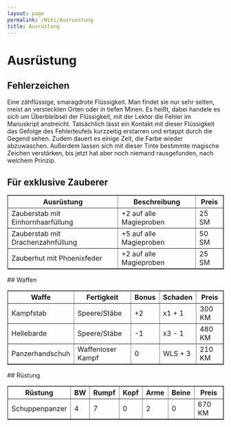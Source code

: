 ```yaml
---
layout: page
permalink: /Wiki/Ausruestung
title: Ausrüstung
---
```


# Ausrüstung

## Fehlerzeichen

Eine zähflüssige, smaragdrote Flüssigkeit. Man findet sie nur sehr selten, meist an versteckten Orten oder in tiefen Minen. Es heißt, dabei handele es sich um Überbleibsel der Flüssigkeit, mit der Lektor die Fehler im Manuskript anstreicht. Tatsächlich lässt ein Kontakt mit dieser Flüssigkeit das Gefolge des Fehlerteufels kurzzeitig erstarren und ertappt durch die Gegend sehen. Zudem dauert es einige Zeit, die Farbe wieder abzuwaschen. Außerdem lassen sich mit dieser Tinte bestimmte magische Zeichen verstärken, bis jetzt hat aber noch niemand rausgefunden, nach welchem Prinzip.

## Für exklusive Zauberer

<table border="1" cellpadding="1" cellspacing="1"><thead><tr><th>Ausrüstung</th><th>Beschreibung</th><th>Preis</th></tr></thead><tbody><tr><td>Zauberstab mit Einhornhaarfüllung</td><td>+2 auf alle Magieproben</td><td>25 SM</td></tr><tr><td>Zauberstab mit Drachenzahnfüllung</td><td>+5 auf alle Magieproben</td><td>50 SM</td></tr><tr><td>Zauberhut mit Phoenixfeder</td><td>+2 auf alle Magieproben</td><td>25 SM</td></tr></tbody></table>
## Waffen

<table border="1" cellpadding="1" cellspacing="1" ><thead><tr><th>Waffe</th><th>Fertigkeit</th><th>Bonus</th><th>Schaden</th><th>Preis</th></tr></thead><tbody><tr><td>Kampfstab</td><td>Speere/Stäbe</td><td>+2</td><td>x1 + 1</td><td>300 KM</td></tr><tr><td>Hellebarde</td><td>Speere/Stäbe</td><td>-1</td><td>x3 - 1</td><td>480 KM</td></tr><tr><td>Panzerhandschuh</td><td>Waffenloser Kampf</td><td>0</td><td>WLS + 3</td><td>210 KM</td></tr></tbody></table>
##  Rüstung

<table border="1" cellpadding="1" cellspacing="1" ><thead><tr><th>Rüstung</th><th>BW</th><th>Rumpf</th><th>Kopf</th><th>Arme</th><th>Beine</th><th>Preis</th></tr></thead><tbody><tr><td>Schuppenpanzer</td><td>4</td><td>7</td><td>0</td><td>2</td><td>0</td><td>670 KM</td></tr></tbody></table>

